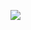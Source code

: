 ![](https://camo.githubusercontent.com/36b61a99e2d5bf4fa7486a3b2d968c3f5d37fb46/68747470733a2f2f6c68332e676f6f676c6575736572636f6e74656e742e636f6d2f6a417347387a306148526472586e49766c3877425a76304e6d75545a2d654d4a5a437a56644f657845773d773638312d683334362d6e6f)
